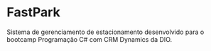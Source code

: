 # FastPark
Sistema de gerenciamento de estacionamento desenvolvido para o bootcamp Programação C# com CRM Dynamics da DIO.

